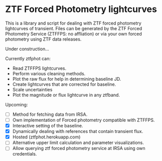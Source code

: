 # ZTF Forced Photometry lightcurves

This is a library and script for dealing with ZTF forced photometry lightcurves of transient.
Files can be generated by the ZTF Forced Photometry Service (ZTFFPS: no affliation)
or via your own forced photometry using ZTF data releases.

Under construction...

Currently ztfphot can: 
 - Read ZTFFPS lightcurves.
 - Perform various cleaning methods.
 - Plot the raw flux for help in determining baseline JD.
 - Create lightcurves that are corrected for baseline.
 - Scale uncertainties
 - Plot the magnitude or flux lightcurve in any ztfband.

 Upcoming:
 - [ ] Method for fetching data from IRSA.
 - [ ] Own implementation of Forced photometry compatible with ZTFFPS.
 - [x] Interactive setting of the baseline.
 - [x] Dynamically dealing with references that contain transient flux.
 - [x] Hosted (ztfphot.herokuapp.com)
 - [ ] Alternative upper limit calculation and parameter visualizations.
 - [ ] Allow querying ztf forced photometry service at IRSA using own credentials.
